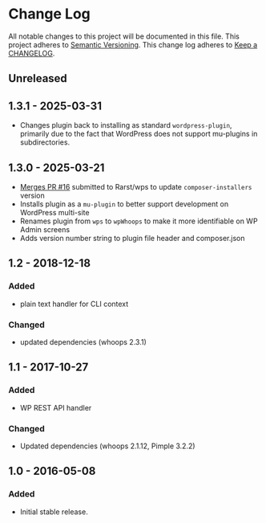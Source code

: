 # Change Log
All notable changes to this project will be documented in this file.
This project adheres to [Semantic Versioning](http://semver.org/).
This change log adheres to [Keep a CHANGELOG](http://keepachangelog.com/).

## Unreleased

## 1.3.1 - 2025-03-31
- Changes plugin back to installing as standard `wordpress-plugin`, primarily due to the fact that WordPress does not support mu-plugins in subdirectories.

## 1.3.0 - 2025-03-21
- [Merges PR #16](https://github.com/Rarst/wps/pull/16) submitted to Rarst/wps to update `composer-installers` version
- Installs plugin as a `mu-plugin` to better support development on WordPress multi-site
- Renames plugin from `wps` to `wpWhoops` to make it more identifiable on WP Admin screens
- Adds version number string to plugin file header and composer.json 

## 1.2 - 2018-12-18

### Added
- plain text handler for CLI context

### Changed
- updated dependencies (whoops 2.3.1)

## 1.1 - 2017-10-27

### Added
- WP REST API handler

### Changed
- Updated dependencies (whoops 2.1.12, Pimple 3.2.2)

## 1.0 - 2016-05-08

### Added
- Initial stable release.